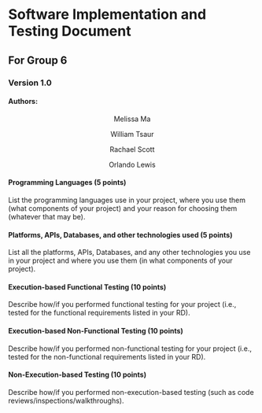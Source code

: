 # Software Implementation and Testing Document 

## For Group 6
### Version 1.0



#### Authors: 
<div align="center"> 

Melissa Ma

William Tsaur

Rachael Scott

Orlando Lewis</div>

#### Programming Languages (5 points)
List the programming languages use in your project, where you use them (what components of your project) and your reason for choosing them (whatever that may be). 
#### Platforms, APIs, Databases, and other technologies used (5 points) 
List all the platforms, APIs, Databases, and any other technologies you use in your project and where you use them (in what components of your project).
#### Execution-based Functional Testing (10 points)
Describe how/if you performed functional testing for your project (i.e., tested for the functional requirements listed in your RD). 
#### Execution-based Non-Functional Testing (10 points)
Describe how/if you performed non-functional testing for your project (i.e., tested for the non-functional requirements listed in your RD). 
#### Non-Execution-based Testing (10 points)
Describe how/if you performed non-execution-based testing (such as code reviews/inspections/walkthroughs). 
 
